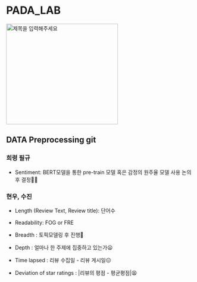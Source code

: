 # PADA_LAB
<img src="https://github.com/user-attachments/assets/35685bcc-e06f-445e-b45d-428e643349c8" alt="제목을 입력해주세요" width="300" height="270">


## DATA Preprocessing git

### 희령 필규
- Sentiment: BERT모델을 통한 pre-train 모델 혹은 감정의 원주율 모델 사용 논의 후 결정😮‍💨
### 현우, 수진

- Length (Review Text, Review title): 단어수

- Readability: FOG or FRE

- Breadth : 토픽모델링 후 진행🧐

- Depth : 얼마나 한 주제에 집중하고 있는가😦

- Time lapsed : 리뷰 수집일 - 리뷰 게시일😖

- Deviation of star ratings : |리뷰의 평점 - 평균평점|😫
